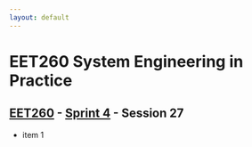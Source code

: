 ```yaml
---
layout: default
---
```


# EET260 System Engineering in Practice

## [EET260](../../) - [Sprint 4](../) - Session 27

- item 1
